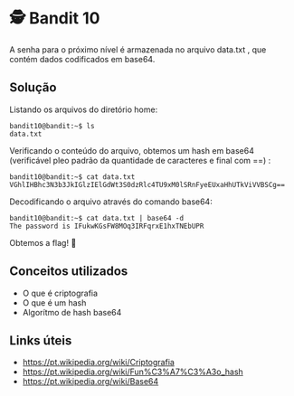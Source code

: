 # 🕵️ Bandit 10

A senha para o próximo nível é armazenada no arquivo data.txt , que contém dados codificados em base64.

## Solução

Listando os arquivos do diretório home:
```
bandit10@bandit:~$ ls
data.txt
```

Verificando o conteúdo do arquivo, obtemos um hash em base64 (verificável pleo padrão da quantidade de caracteres e final com ==) :
```
bandit10@bandit:~$ cat data.txt 
VGhlIHBhc3N3b3JkIGlzIElGdWt3S0dzRlc4TU9xM0lSRnFyeEUxaHhUTkViVVBSCg==
```
Decodificando o arquivo através do comando base64:
```
bandit10@bandit:~$ cat data.txt | base64 -d
The password is IFukwKGsFW8MOq3IRFqrxE1hxTNEbUPR
```

Obtemos a flag! 🥷

## Conceitos utilizados

- O que é criptografia
- O que é um hash
- Algorítmo de hash base64

## Links úteis

- https://pt.wikipedia.org/wiki/Criptografia
- https://pt.wikipedia.org/wiki/Fun%C3%A7%C3%A3o_hash
- https://pt.wikipedia.org/wiki/Base64

